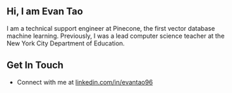 ## Hi, I am Evan Tao ##

I am a technical support engineer at Pinecone, the first vector database machine learning. Previously, I was a lead computer science teacher at the New York City Department of Education. 

## Get In Touch ##

- Connect with me at [linkedin.com/in/evantao96](https://linkedin.com/in/evantao96/ "Named link title")

